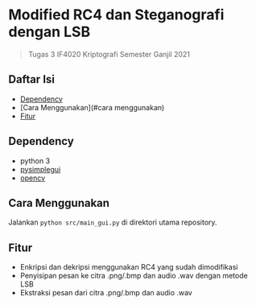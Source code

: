# Modified RC4 dan Steganografi dengan LSB
> Tugas 3 IF4020 Kriptografi Semester Ganjil 2021

## Daftar Isi
* [Dependency](#dependency)
* [Cara Menggunakan](#cara menggunakan)
* [Fitur](#fitur)

## Dependency
* python 3
* [pysimplegui](https://pysimplegui.readthedocs.io/en/latest/#install)
* [opencv](https://pypi.org/project/opencv-python/)

## Cara Menggunakan
Jalankan <code>python src/main_gui.py</code> di direktori utama repository.

## Fitur
* Enkripsi dan dekripsi menggunakan RC4 yang sudah dimodifikasi
* Penyisipan pesan ke citra .png/.bmp dan audio .wav dengan metode LSB
* Ekstraksi pesan dari citra .png/.bmp dan audio .wav
